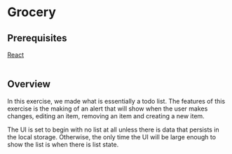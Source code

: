 <h1>Grocery</h1>
<h2>Prerequisites</h2>
<a href="https://www.reactjs.org">React</a><br></br>
<h2>Overview</h2>
<p>
In this exercise, we made what is essentially a todo list. The features of this exercise is the making of an alert that will show when the user makes changes, editing an item, removing an item and creating a new item.
</p>
<p>
The UI is set to begin with no list at all unless there is data that persists in the local storage. Otherwise, the only time the UI will be large enough to show the list is when there is list state.
</p>
